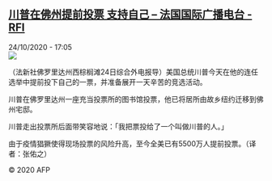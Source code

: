 <!--1603558651000-->
[川普在佛州提前投票 支持自己 – 法国国际广播电台 - RFI](http://www.rfi.fr//cn/contenu/20201024-%E5%B7%9D%E6%99%AE%E5%9C%A8%E4%BD%9B%E5%B7%9E%E6%8F%90%E5%89%8D%E6%8A%95%E7%A5%A8-%E6%94%AF%E6%8C%81%E8%87%AA%E5%B7%B1)
------

<div>24/10/2020 - 17:05</div><img src="https://s.rfi.fr/media/display/697cc470-160f-11eb-b28f-005056a98db9/w:310/p:16x9/int0014b.201024230501.jpg"><div class="t-content__body u-clearfix"><p>（法新社佛罗里达州西棕榈滩24日综合外电报导）美国总统川普今天在他的连任选举中提前投下自己的一票，并准备展开一天辛苦的竞选活动。</p><p>    川普在佛罗里达州一座充当投票所的图书馆投票，他已将居所由故乡纽约迁移到佛州宅邸。</p><p>    川普走出投票所后面带笑容地说：「我把票投给了一个叫做川普的人。」</p><p>    由于疫情猖獗使得现场投票的风险升高，至今全美已有5500万人提前投票。（译者：张佑之）</p><p class="t-copyright">© 2020 AFP</p>        </div>
